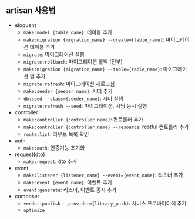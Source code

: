 ## artisan 사용법

- eloquent
  - `make:model {table_name}`: 테이블 추가
  - `make:migration {migration_name} --create={table_name}`: 마이그레이션 테이블 추가
  - `migrate`: 마이그레이션 실행
  - `migrate:rollback`: 마이그레이션 롤백 (전부)
  - `make:migration {migration_name} --table={table_name}`: 마이그레이션 열 추가
  - `migrate:refresh`: 마이그레이션 새로고침
  - `make:seeder {seeder_name}`: 시더 추가
  - `db:seed --class={seeder_name}`: 시더 실행
  - `migrate:refresh --seed`: 마이그레이션, 시딩 동시 실행
- controller
  - `make:controller {controller_name}`: 컨트롤러 추가
  - `make:controller {controller_name} --resource`: restful 컨트롤러 추가
  - `route:list`: 라우트 목록 확인
- auth
  - `make:auth`: 인증기능 초기화
- request(dto)
  - `make:request`: dto 추가
- event
  - `make:listener {listener_name} --event={event_name}`: 리스너 추가
  - `make:event {event_name}`: 이벤트 추가
  - `event:generate`: 리스너, 이벤트 동시 추가
- composer
  - `vendor:publish --provider={library_path}`: 서비스 프로바이더에 추가
  - `optimize`